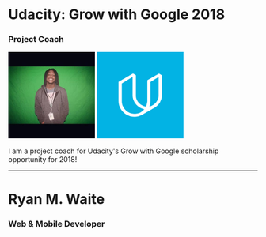 # Udacity: Grow with Google 2018
### Project Coach

<img src="img/me_dev.jpg" alt="Me" width="175px" /> 
<img src="img/udacity-2.png" alt="Udacity Logo" width="175px" />


I am a project coach for Udacity's Grow with Google scholarship opportunity for 2018!

---
# Ryan M. Waite
### Web & Mobile Developer
